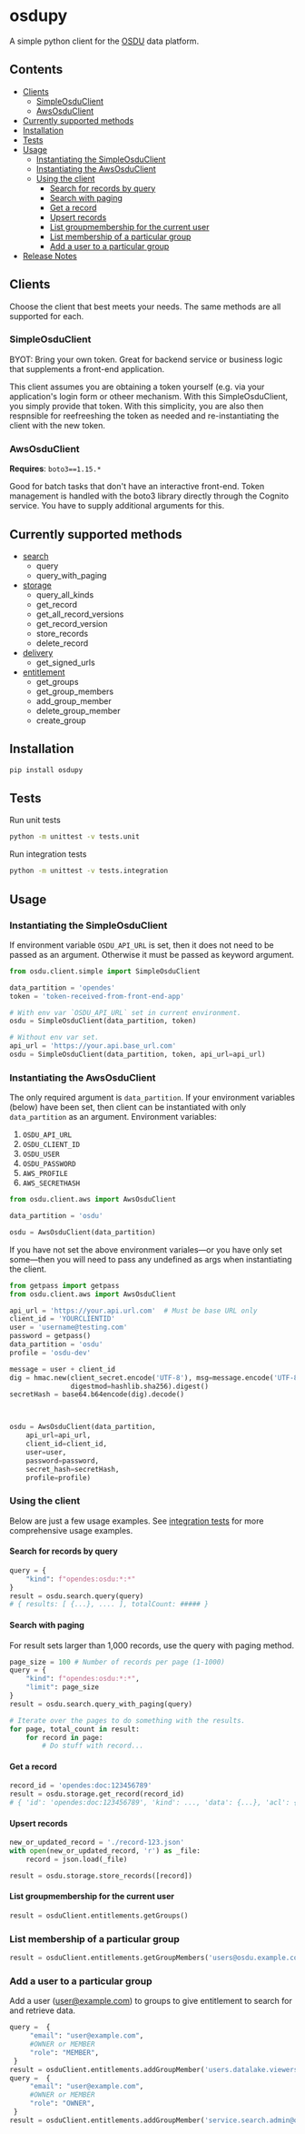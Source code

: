 # osdupy

A simple python client for the [OSDU](https://community.opengroup.org/osdu) data platform.

## Contents

- [Clients](#clients)
  - [SimpleOsduClient](#simpleosduclient)
  - [AwsOsduClient](#awsosduclient)
- [Currently supported methods](#currently-supported-methods)
- [Installation](#installation)
- [Tests](#tests)
- [Usage](#usage)
  - [Instantiating the SimpleOsduClient](#instantiating-the-simpleosduclient)
  - [Instantiating the AwsOsduClient](#instantiating-the-awsosduclient)
  - [Using the client](#using-the-client)
    - [Search for records by query](#search-for-records-by-query)
    - [Search with paging](#search-with-paging)
    - [Get a record](#get-a-record)
    - [Upsert records](#upsert-records)
    - [List groupmembership for the current user](#list-groups)
    - [List membership of a particular group](#list-membership)
    - [Add a user to a particular group](#add-group)
- [Release Notes](release-notes.md)

## Clients

Choose the client that best meets your needs. The same methods are all supported for each.

### SimpleOsduClient

BYOT: Bring your own token. Great for backend service or business logic that supplements a
front-end application.

This client assumes you are obtaining a token yourself (e.g. via your application's
login form or otheer mechanism. With this SimpleOsduClient, you simply provide that token.
With this simplicity, you are also then respnsible for reefreeshing the token as needed and
re-instantiating the client with the new token.

### AwsOsduClient

**Requires**: `boto3==1.15.*`

Good for batch tasks that don't have an interactive front-end. Token management is handled
with the boto3 library directly through the Cognito service. You have to supply additional arguments for this.

## Currently supported methods

- [search](osdu/search.py)
  - query
  - query_with_paging
- [storage](osdu/storage.py)
  - query_all_kinds
  - get_record
  - get_all_record_versions
  - get_record_version
  - store_records
  - delete_record
- [delivery](osdu/delivery.py)
  - get_signed_urls
- [entitlement](osdu/entitlement.py)
  - get_groups
  - get_group_members
  - add_group_member
  - delete_group_member
  - create_group

## Installation

```bash
pip install osdupy
```

## Tests

Run unit tests

```bash
python -m unittest -v tests.unit
```

Run integration tests

```bash
python -m unittest -v tests.integration
```

## Usage

### Instantiating the SimpleOsduClient

If environment variable `OSDU_API_URL` is set, then it does not need to be passed as an argument. Otherwise it must be passed as keyword argument.

```python
from osdu.client.simple import SimpleOsduClient

data_partition = 'opendes'
token = 'token-received-from-front-end-app'

# With env var `OSDU_API_URL` set in current environment.
osdu = SimpleOsduClient(data_partition, token)

# Without env var set.
api_url = 'https://your.api.base_url.com'
osdu = SimpleOsduClient(data_partition, token, api_url=api_url)

```

### Instantiating the AwsOsduClient

The only required argument is `data_partition`. If your environment variables (below) have been set, then client can be instantiated with only `data_partition` as an argument.
Environment variables:

1. `OSDU_API_URL`
1. `OSDU_CLIENT_ID`
1. `OSDU_USER`
1. `OSDU_PASSWORD`
1. `AWS_PROFILE`
1. `AWS_SECRETHASH`

```python
from osdu.client.aws import AwsOsduClient

data_partition = 'osdu'

osdu = AwsOsduClient(data_partition)
```

If you have not set the above environment variales—or you have only set some—then you will need to pass any undefined as args when instantiating the client.

```python
from getpass import getpass
from osdu.client.aws import AwsOsduClient

api_url = 'https://your.api.url.com'  # Must be base URL only
client_id = 'YOURCLIENTID'
user = 'username@testing.com'
password = getpass()
data_partition = 'osdu'
profile = 'osdu-dev'

message = user + client_id
dig = hmac.new(client_secret.encode('UTF-8'), msg=message.encode('UTF-8'),
               digestmod=hashlib.sha256).digest()
secretHash = base64.b64encode(dig).decode()



osdu = AwsOsduClient(data_partition,
    api_url=api_url,
    client_id=client_id,
    user=user,
    password=password,
    secret_hash=secretHash,
    profile=profile)
```

### Using the client

Below are just a few usage examples. See [integration tests](https://github.com/pariveda/osdupy/blob/master/tests/tests_integration.py) for more comprehensive usage examples.

#### Search for records by query

```python
query = {
    "kind": f"opendes:osdu:*:*"
}
result = osdu.search.query(query)
# { results: [ {...}, .... ], totalCount: ##### }
```

#### Search with paging

For result sets larger than 1,000 records, use the query with paging method.

```python
page_size = 100 # Number of records per page (1-1000)
query = {
    "kind": f"opendes:osdu:*:*",
    "limit": page_size
}
result = osdu.search.query_with_paging(query)

# Iterate over the pages to do something with the results.
for page, total_count in result:
    for record in page:
        # Do stuff with record...
```

#### Get a record

```python
record_id = 'opendes:doc:123456789'
result = osdu.storage.get_record(record_id)
# { 'id': 'opendes:doc:123456789', 'kind': ..., 'data': {...}, 'acl': {...}, .... }
```

#### Upsert records

```python
new_or_updated_record = './record-123.json'
with open(new_or_updated_record, 'r') as _file:
    record = json.load(_file)

result = osdu.storage.store_records([record])

```

#### List groupmembership for the current user

```python
result = osduClient.entitlements.getGroups()
```

### List membership of a particular group

```python
result = osduClient.entitlements.getGroupMembers('users@osdu.example.com')
```

### Add a user to a particular group
Add a user (user@example.com) to groups to give entitlement to search for and retrieve data.

```python
query =  {
     "email": "user@example.com",
     #OWNER or MEMBER
     "role": "MEMBER",
 }
result = osduClient.entitlements.addGroupMember('users.datalake.viewers@osdu.example.com',query)
query =  {
     "email": "user@example.com",
     #OWNER or MEMBER
     "role": "OWNER",
 }
result = osduClient.entitlements.addGroupMember('service.search.admin@osdu.example.com',query)
```
